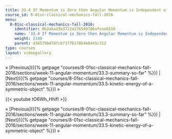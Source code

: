 ```yaml
---
title: 33.4 If Momentum is Zero then Angular Momentum is Independent of Origin
course_id: 8-01sc-classical-mechanics-fall-2016
menu:
  8-01sc-classical-mechanics-fall-2016:
    identifier: 0b2abad3b3722a176549706afcee6510
    name: '33.4 If Momentum is Zero then Angular Momentum is Independent of '
    weight: 2140
    parent: d36579bd7dfcb71f76178b4b8d45c312
type: courses
layout: videogallery
---
```

« [Previous]({{% getpage "courses/8-01sc-classical-mechanics-fall-2016/sections/week-11-angular-momentum/33.3-summary-so-far" %}}) | [Next]({{% getpage "courses/8-01sc-classical-mechanics-fall-2016/sections/week-11-angular-momentum/33.5-kinetic-energy-of-a-symmetric-object" %}}) »

{{< youtube tO6Wh\_HhifI >}}

« [Previous]({{% getpage "courses/8-01sc-classical-mechanics-fall-2016/sections/week-11-angular-momentum/33.3-summary-so-far" %}}) | [Next]({{% getpage "courses/8-01sc-classical-mechanics-fall-2016/sections/week-11-angular-momentum/33.5-kinetic-energy-of-a-symmetric-object" %}}) »